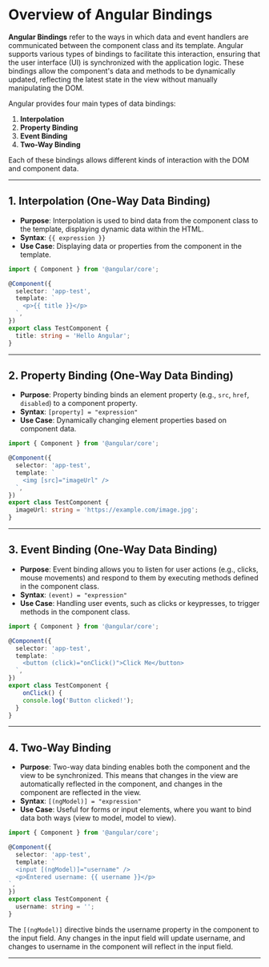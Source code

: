 # Overview of Angular Bindings

**Angular Bindings** refer to the ways in which data and event handlers are communicated between the component class and its template. Angular supports various types of bindings to facilitate this interaction, ensuring that the user interface (UI) is synchronized with the application logic. These bindings allow the component's data and methods to be dynamically updated, reflecting the latest state in the view without manually manipulating the DOM.

Angular provides four main types of data bindings:
1. **Interpolation**
2. **Property Binding**
3. **Event Binding**
4. **Two-Way Binding**

Each of these bindings allows different kinds of interaction with the DOM and component data.

---

## 1. Interpolation (One-Way Data Binding)
- **Purpose**: Interpolation is used to bind data from the component class to the template, displaying dynamic data within the HTML.
- **Syntax**: `{{ expression }}`
- **Use Case**: Displaying data or properties from the component in the template.

```typescript
import { Component } from '@angular/core';

@Component({
  selector: 'app-test',
  template: `
    <p>{{ title }}</p>
  `,
})
export class TestComponent {
  title: string = 'Hello Angular';
}
```

---

## 2. Property Binding (One-Way Data Binding)
- **Purpose**: Property binding binds an element property (e.g., `src`, `href`, `disabled`) to a component property.
- **Syntax**: `[property] = "expression"`
- **Use Case**: Dynamically changing element properties based on component data.

```typescript
import { Component } from '@angular/core';

@Component({
  selector: 'app-test',
  template: `
    <img [src]="imageUrl" />
  `,
})
export class TestComponent {
  imageUrl: string = 'https://example.com/image.jpg';
}
```

---

## 3. Event Binding (One-Way Data Binding)
- **Purpose**: Event binding allows you to listen for user actions (e.g., clicks, mouse movements) and respond to them by executing methods defined in the component class.
- **Syntax**: `(event) = "expression"`
- **Use Case**: Handling user events, such as clicks or keypresses, to trigger methods in the component class.

```typescript
import { Component } from '@angular/core';

@Component({
  selector: 'app-test',
  template: `
    <button (click)="onClick()">Click Me</button>
  `,
})
export class TestComponent {
    onClick() {
    console.log('Button clicked!');
  }
}
```

---

## 4. Two-Way Binding
- **Purpose**: Two-way data binding enables both the component and the view to be synchronized. This means that changes in the view are automatically reflected in the component, and changes in the component are reflected in the view.
- **Syntax**: `[(ngModel)] = "expression"`
- **Use Case**: Useful for forms or input elements, where you want to bind data both ways (view to model, model to view).

```typescript
import { Component } from '@angular/core';

@Component({
  selector: 'app-test',
  template: `
  <input [(ngModel)]="username" />
  <p>Entered username: {{ username }}</p>
`,
})
export class TestComponent {
  username: string = '';
}
```

The `[(ngModel)]` directive binds the username property in the component to the input field. Any changes in the input field will update username, and changes to username in the component will reflect in the input field.

---
